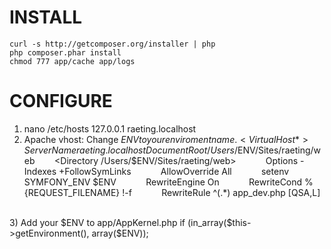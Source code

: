 INSTALL
=======

    curl -s http://getcomposer.org/installer | php
    php composer.phar install
    chmod 777 app/cache app/logs

CONFIGURE
========

1) nano /etc/hosts
    127.0.0.1 raeting.localhost
2) Apache vhost:
Change $ENV to your enviroment name.
<VirtualHost *>
        ServerName raeting.localhost
        DocumentRoot /Users/$ENV/Sites/raeting/web
        <Directory /Users/$ENV/Sites/raeting/web>
            Options -Indexes +FollowSymLinks
            AllowOverride All
            setenv SYMFONY_ENV $ENV
            RewriteEngine On
            RewriteCond %{REQUEST_FILENAME} !-f
            RewriteRule ^(.*) app_dev.php [QSA,L]
    </Directory>
</VirtualHost>
3) Add your $ENV to app/AppKernel.php 
  if (in_array($this->getEnvironment(), array($ENV));
